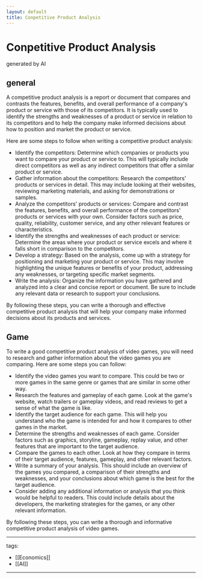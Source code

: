 ```yaml
---
layout: default
title: Conpetitive Product Analysis
---
```


# Conpetitive Product Analysis

generated by AI

## general
A competitive product analysis is a report or document that compares and contrasts the features, benefits, and overall performance of a company's product or service with those of its competitors. It is typically used to identify the strengths and weaknesses of a product or service in relation to its competitors and to help the company make informed decisions about how to position and market the product or service.

Here are some steps to follow when writing a competitive product analysis:
* Identify the competitors: Determine which companies or products you want to compare your product or service to. This will typically include direct competitors as well as any indirect competitors that offer a similar product or service.
* Gather information about the competitors: Research the competitors' products or services in detail. This may include looking at their websites, reviewing marketing materials, and asking for demonstrations or samples.
* Analyze the competitors' products or services: Compare and contrast the features, benefits, and overall performance of the competitors' products or services with your own. Consider factors such as price, quality, reliability, customer service, and any other relevant features or characteristics.
* Identify the strengths and weaknesses of each product or service: Determine the areas where your product or service excels and where it falls short in comparison to the competitors.
* Develop a strategy: Based on the analysis, come up with a strategy for positioning and marketing your product or service. This may involve highlighting the unique features or benefits of your product, addressing any weaknesses, or targeting specific market segments.
* Write the analysis: Organize the information you have gathered and analyzed into a clear and concise report or document. Be sure to include any relevant data or research to support your conclusions.

By following these steps, you can write a thorough and effective competitive product analysis that will help your company make informed decisions about its products and services.

## Game 

To write a good competitive product analysis of video games, you will need to research and gather information about the video games you are comparing. Here are some steps you can follow:
* Identify the video games you want to compare. This could be two or more games in the same genre or games that are similar in some other way.
* Research the features and gameplay of each game. Look at the game's website, watch trailers or gameplay videos, and read reviews to get a sense of what the game is like.
* Identify the target audience for each game. This will help you understand who the game is intended for and how it compares to other games in the market.
* Determine the strengths and weaknesses of each game. Consider factors such as graphics, storyline, gameplay, replay value, and other features that are important to the target audience.
* Compare the games to each other. Look at how they compare in terms of their target audience, features, gameplay, and other relevant factors.
* Write a summary of your analysis. This should include an overview of the games you compared, a comparison of their strengths and weaknesses, and your conclusions about which game is the best for the target audience.
* Consider adding any additional information or analysis that you think would be helpful to readers. This could include details about the developers, the marketing strategies for the games, or any other relevant information.

By following these steps, you can write a thorough and informative competitive product analysis of video games.

---
tags:
  - [[Economics]]
  - [[AI]]
  
---